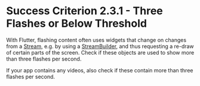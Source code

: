 # Success Criterion 2.3.1 - Three Flashes or Below Threshold

With Flutter, flashing content often uses widgets that change on changes from a [Stream](https://api.flutter.dev/flutter/dart-async/Stream-class.html), e.g. by using a [StreamBuilder](https://api.flutter.dev/flutter/widgets/StreamBuilder-class.html), and thus requesting a re-draw of certain parts of the screen. Check if these objects are used to show more than three flashes per second.

If your app contains any videos, also check if these contain more than three flashes per second.
